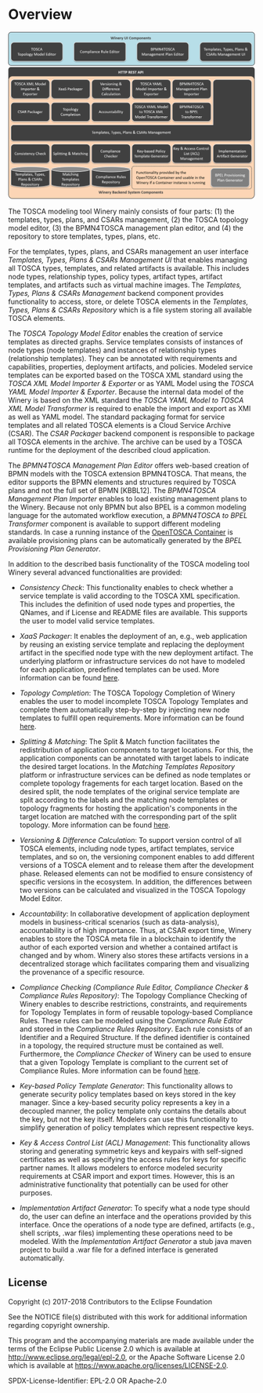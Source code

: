 # Overview

![Winery Components](graphics/components.png)

The TOSCA modeling tool Winery mainly consists of four parts: (1) the templates, types, plans, and CSARs management,
(2) the TOSCA topology model editor, (3) the BPMN4TOSCA management plan editor, and (4) the repository to store 
templates, types, plans, etc.

For the templates, types, plans, and CSARs management an user interface *Templates, Types, Plans & CSARs Management UI* 
that enables managing all TOSCA types, templates, and related artifacts is available.
This includes node types, relationship types, policy types, artifact types, artifact templates, and artifacts 
such as virtual machine images.
The *Templates, Types, Plans & CSARs Management* backend component provides functionality to access, store, or delete
TOSCA elements in the *Templates, Types, Plans & CSARs Repository* which is a file system storing all available 
TOSCA elements.

The *TOSCA Topology Model Editor*  enables the creation of service templates as directed graphs.
Service templates consists of instances of node types (node templates) and instances of relationship types (relationship templates).
They can be annotated with requirements and capabilities, properties, deployment artifacts, and policies.
Modeled service templates can be exported based on the TOSCA XML standard using the *TOSCA XML Model Importer & Exporter*
or as YAML Model using the *TOSCA YAML Model Importer & Exporter*.
Because the internal data model of the Winery is based on the XML standard the *TOSCA YAML Model to TOSCA XML Model Transformer*
is required to enable the import and export as XMl as well as YAML model.
The standard packaging format for service templates and all related TOSCA elements is a Cloud Service Archive (CSAR).
The *CSAR Packager* backend component is responsible to package all TOSCA elements in the archive. The archive can be
used by a TOSCA runtime for the deployment of the described cloud application.

The *BPMN4TOSCA Management Plan Editor* offers web-based creation of BPMN models with the TOSCA extension BPMN4TOSCA.
That means, the editor supports the BPMN elements and structures required by TOSCA plans and not 
the full set of BPMN [KBBL12].
The *BPMN4TOSCA Management Plan Importer* enables to load existing management plans to the Winery.
Because not only BPMN but also BPEL is a common modeling language for the automated workflow execution,
a *BPMN4TOSCA to BPEL Transformer* component is available to support different modeling standards.
In case a running instance of the [OpenTOSCA Container](https://github.com/OpenTOSCA/container) is available
provisioning plans can be automatically generated by the *BPEL Provisioning Plan Generator*.

In addition to the described basis functionality of the TOSCA modeling tool Winery several advanced functionalities are provided:

- *Consistency Check*: This functionality enables to check whether a service template is valid according to the TOSCA
XML specification. This includes the definition of used node types and properties, the QNames, and if License and README files are available.
This supports the user to model valid service templates. 

- *XaaS Packager*: It enables the deployment of an, e.g., web application by reusing an existing service template and 
replacing the deployment artifact in the specified node type with the new deployment artifact. The underlying
platform or infrastructure services do not have to modeled for each application, predefined templates can be used. 
More information can be found [here](XaaSPackager).

- *Topology Completion*: The TOSCA Topology Completion of Winery enables the user to model incomplete 
TOSCA Topology Templates and complete them automatically step-by-step by injecting new node templates to fulfill open requirements.
More information can be found [here](TopologyCompletion).

- *Splitting & Matching*: The Split & Match function facilitates the redistribution of application components to target locations.
For this, the application components can be annotated with target labels to indicate the desired 
target locations.
In the *Matching Templates Repository* platform or infrastructure services can be defined as node templates or complete topology fragements
for each target location. Based on the desired split, the node templates of the original service template are split according
to the labels and the matching node templates or topology fragments for hosting the application's components in the
target location are matched with the corresponding part of the split topology.
More information can be found [here](Splitting).

- *Versioning & Difference Calculation*: To support version control of all TOSCA elements, including node types, artifact
templates, service templates, and so on, the versioning component enables to add different versions of a TOSCA element
and to release them after the development phase. Released elements can not be modified to ensure consistency of specific
versions in the ecosystem. In addition, the differences between two versions can be calculated and visualized in the
TOSCA Topology Model Editor.

- *Accountability*: In collaborative development of application deployment models in business-critical scenarios 
(such as data-analysis), accountability is of high importance. Thus, at CSAR export time, Winery enables to store the TOSCA meta file in a blockchain to identify the author of each exported version and whether a contained artifact is changed and by whom.
                    Winery also stores these artifacts versions in a decentralized storage which facilitates comparing them and visualizing the provenance of a specific resource.

- *Compliance Checking (Compliance Rule Editor, Compliance Checker & Compliance Rules Repository)*:
The Topology Compliance Checking of Winery enables to describe restrictions, constraints, and 
requirements for Topology Templates in form of reusable topology-based Compliance Rules.
These rules can be modeled using the *Compliance Rule Editor* and stored in the *Compliance Rules Repository*. Each rule consists of an Identifier and a
Required Structure. If the defined identifier is contained in a topology, the required structure must be
contained as well.
Furthermore, the *Compliance Checker* of Winery can be used to ensure that a given Topology Template 
is compliant to the current set of Compliance Rules.
More information can be found [here](ComplianceChecking).

- *Key-based Policy Template Generator*:
  This functionality allows to generate security policy templates based on keys stored in the key manager.
  Since a key-based security policy represents a key in a decoupled manner, the policy template only contains the details about the key, but not the key itself. 
  Modelers can use this functionality to simplify generation of policy templates which represent respective keys.

- *Key & Access Control List (ACL) Management*:
  This functionality allows storing and generating symmetric keys and keypairs with self-signed certificates as well as specifying the access rules for keys for specific partner names.
  It allows modelers to enforce modeled security requirements at CSAR import and export times.
  However, this is an administrative functionality that potentially can be used for other purposes.


- *Implementation Artifact Generator*: To specify what a node type should do, the user can define 
an interface and the operations provided by this interface. 
Once the operations of a node type are defined, artifacts (e.g., shell scripts, .war files) 
implementing these operations need to be modeled. 
With the *Implementation Artifact Generator* a stub java maven project to build a .war file 
for a defined interface is generated automatically.

## License

Copyright (c) 2017-2018 Contributors to the Eclipse Foundation

See the NOTICE file(s) distributed with this work for additional
information regarding copyright ownership.

This program and the accompanying materials are made available under the
terms of the Eclipse Public License 2.0 which is available at
http://www.eclipse.org/legal/epl-2.0, or the Apache Software License 2.0
which is available at https://www.apache.org/licenses/LICENSE-2.0.

SPDX-License-Identifier: EPL-2.0 OR Apache-2.0
